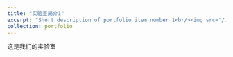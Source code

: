 ```yaml
---
title: "实验室简介1"
excerpt: "Short description of portfolio item number 1<br/><img src='/images/500x300.png'>"
collection: portfolio
---
```


这是我们的实验室 
